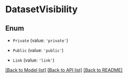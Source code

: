 # DatasetVisibility


## Enum

* `Private` (value: `'private'`)

* `Public` (value: `'public'`)

* `Link` (value: `'link'`)

[[Back to Model list]](../README.md#documentation-for-models) [[Back to API list]](../README.md#documentation-for-api-endpoints) [[Back to README]](../README.md)
